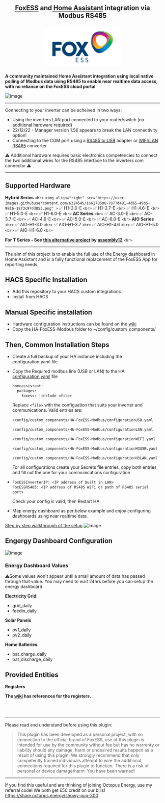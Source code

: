 <h2 align="center">
   <a href="https://www.fox-ess.com">FoxESS</a> and<a href="https://www.home-assistant.io"> Home Assistant</a> integration via Modbus RS485
   </br></br>
   <img src="https://github.com/home-assistant/brands/raw/master/custom_integrations/foxess/logo.png" >
   </br>
</h2>

**A community maintained Home Assistant integration using local native polling of Modbus data using RS485 to enable near realtime data access, with no reliance on the FoxESS cloud portal**

![image](https://user-images.githubusercontent.com/6324545/166502285-eb0ca405-05a3-4722-a698-36e3e6b0f60d.png)

---

Connecting to your inverter can be acheived in two ways:

* Using the inverters LAN port connected to your router/switch (no additional hardware required)
* 22/12/22 - Manager version 1.56 appears to break the LAN connectivity option!
* Connecting to the COM port using a [RS485 to USB](https://www.amazon.co.uk/dp/B078X5H8H7?ref_=cm_sw_r_cp_ud_dp_CR8FQK7A50FNCH530QJP) adapter or [WIFI/LAN RS485](https://www.amazon.co.uk/dp/B07DNWM62H?ref_=cm_sw_r_cp_ud_dp_BPWX7Z53PDES4WJ9JY89) converter

⚠️ Additional hardware requires basic electronics competencies to connect the two additional wires for the RS485 interface to the inverters com connector.⚠️

---

## Supported Hardware

**Hybrid Series** `<br>` `<img align="right" src="https://user-images.githubusercontent.com/6324545/166170598-7077d481-4d65-49b5-9816-1873c97dd853.png" >`
✅ H1-3.0-E `<br>`
✅ H1-3.7-E `<br>`
✅ H1-4.6-E `<br>`
✅ H1-5.0-E `<br>`
✅ H1-6.0-E `<br>`
**AC Series** `<br>`
✅ AC-3.0-E `<br>`
✅ AC-3.7-E `<br>`
✅ AC-4.6-E `<br>`
✅ AC-5.0-E `<br>`
✅ AC-6.0-E `<br>`
**AIO Series** `<br>`
✅ AIO-H1-3.0 `<br>`
✅ AIO-H1-3.7 `<br>`
✅ AIO-H1-4.6 `<br>`
✅ AIO-H1-5.0 `<br>`
✅ AIO-H1-6.0 `<br>`

**For T Series - See [this alternative project](https://github.com/assembly12/Foxess-T-series-ESPHome-Home-Assistant) by [assembly12](https://github.com/assembly12)** `<br>`

---

<p>The aim of this project is to enable the full use of the Energy dashboard in Home Assistant and is a fully functional replacement of the FoxESS App for reporting needs.</p>

## HACS Specific Installation

* Add this repository to your HACS custom integrations
* Install from HACS

## Manual Specific installation

* Hardware configuration instructions can be found on the [wiki](https://github.com/StealthChesnut/HA-FoxESS-Modbus/wiki/)
* Copy the HA-FoxESS-Modbus folder to ~/config/custom_components/

## Then, Common Installation Steps

* Create a full backup of your HA instance including the configuration.yaml file
* Copy the Required modbus line (USB or LAN) to the HA [configuration.yaml](https://github.com/StealthChesnut/HA-FoxESS-Modbus/blob/main/custom_components/HA-FoxESS-Modbus/configuration.yaml) file

  ```
  homeassistant:
    packages:
      foxess: !include <file>

  ```

  Replace `<file>` with the configuation that suits your inverter and communications. Valid entries are:

  `/config/custom_components/HA-FoxESS-Modbus/configurationUSB.yaml`

  `/config/custom_components/HA-FoxESS-Modbus/configurationLAN.yaml`

  `/config/custom_components/HA-FoxESS-Modbus/configurationWIFI.yaml`

  `/config/custom_components/HA-FoxESS-Modbus/configurationH3USB.yaml`

  `/config/custom_components/HA-FoxESS-Modbus/configurationH3LAN.yaml`

  For all configurations create your Secrets file entries, copy both entries and fill out the one for your communications configuration
* ```
  FoxESSInverterIP: <IP address of built in LAN>
  FoxESSRS485: <IP address of RS485 WiFi or path of RS485 serial port>
  ```

  Check your config is valid, then Restart HA
* Map energy dashboard as per below example and enjoy configuring dashboards using near realtime data.

[Step by step walkthrough of the setup](https://youtu.be/jRTE9UZkpHU)
![image](https://user-images.githubusercontent.com/6324545/166504169-81fd77e8-df5b-40f0-9c1f-9735e59b2723.png)

## Engergy Dashboard Configuration

![image](https://user-images.githubusercontent.com/6324545/166470207-44236718-3f6c-4995-99fe-0a214eda49e6.png)

### Energy Dashboard Values

⚠️Some values won't appear until a small amount of data has passed through that value. You may need to wait 24hrs before you can setup the energy dashboard.

**Electricity Grid**

- grid_daily
- feedin_daily

**Solar Panels**

- pv1_daily
- pv2_daily

**Home Batteries**

- bat_charge_daily
- bat_discharge_daily

## Provided Entities

**Registers**

**The [wiki](https://github.com/StealthChesnut/HA-FoxESS-Modbus/wiki/Data-Register-Reference---H1-AC1) has references for the registers.**

<br>
<br>

---

Please read and understand before using this plugin:

> This plugin has been developed as a personal project, with no connection to the official brand of FoxESS, use of this plugin is intended for use by the community without fee but has no warrenty or liability should any damage, harm or undesired results happen as a result of using this plugin. We strongly recommend that only competently trained individuals attempt to wire the additional connections required for this plugin to function. There is a risk of personal or device damage/harm.
> You have been warned!

---

If you find this useful and are thinking of joining Octopus Energy, use my referral code! We both get £50 credit on our bills! https://share.octopus.energy/showy-pup-300
